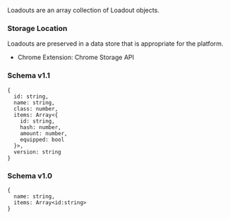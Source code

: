 Loadouts are an array collection of Loadout objects.

### Storage Location
Loadouts are preserved in a data store that is appropriate for the platform.

* Chrome Extension: Chrome Storage API

### Schema v1.1

    {
      id: string,
      name: string,
      class: number,
      items: Array<{ 
        id: string, 
        hash: number,
        amount: number,
        equipped: bool
      }>,
      version: string
    }

### Schema v1.0

    {
      name: string,
      items: Array<id:string>
    }